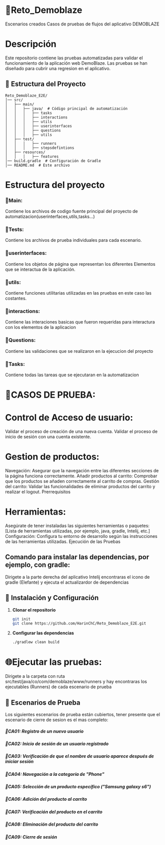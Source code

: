 # 📌Reto_Demoblaze
Escenarios creados Casos de pruebas de flujos del aplicativo DEMOBLAZE

# Descripción
Este repositorio contiene las pruebas automatizadas para validar el funcionamiento de la aplicación web DemoBlaze. Las pruebas se han diseñado para cubrir una regresion en el aplicativo.

## 📂 Estructura del Proyecto

```plaintext
Reto_Demoblaze_E2E/
│── src/
│   ├── main/
│   │   ├── java/  # Código principal de automatización
│   │   │   ├── tasks
│   │   │   ├── interactions
│   │   │   ├── utils
│   │   │   ├── userinterfaces
│   │   │   ├── questions
│   │   │   ├── utils
│   ├── test/
│   │   │   ├── runners
│   │   │   ├── stepsdefintions
│   ├── resources/
│   │   │   ├── features  
│── build.gradle  # Configuración de Gradle
│── README.md  # Este archivo
```
# Estructura del proyecto

### 📂Main:
Contiene los archivos de codigo fuente principal del proyecto de automatizacion(userinterfaces,utils,tasks...)
### 📂Tests:
Contiene los archivos de prueba individuales para cada escenario.

### 📂userinterfaces:
Contiene los objetos de página que representan los diferentes Elementos que se interactua de la aplicación.
### 📂utils:
Contiene funciones utilitarias utilizadas en las pruebas en este caso las costantes.
### 📂interactions:
Contiene las interaciones basicas que fueron requeridas para interactura con los elementos de la aplicacion
### 📂Questions:
Contiene las validaciones que se realizaron en la ejecucion del proyecto
### 📂Tasks:
Contiene todas las tareas que se ejecutaran en la automatizacion

# 🚀CASOS DE PRUEBA:
# Control de Acceso de usuario:
Validar el proceso de creación de una nueva cuenta.
Validar el proceso de inicio de sesión con una cuenta existente.

# Gestion de productos:
Navegación: 
Asegurar que la navegación entre las diferentes secciones de la página funciona correctamente.
Añadir productos al carrito: Comprobar que los productos se añaden correctamente al carrito de compras.
Gestión del carrito: Validar las funcionalidades de eliminar productos del carrito y realizar el logout.
Prerrequisitos


# Herramientas:
Asegúrate de tener instaladas las siguientes herramientas o paquetes:
[Lista de herramientas utilizadas, por ejemplo, java, gradle, Intelij, etc.]
Configuración: Configura tu entorno de desarrollo según las instrucciones de las herramientas utilizadas.
Ejecución de las Pruebas


## Comando para instalar las dependencias, por ejemplo, con gradle:
Dirigete a la parte derecha del aplicativo Intelij encontraras el icono de gradle (Elefante) y ejecuta el actualizardor de dependencias

## 🚀 Instalación y Configuración

1. **Clonar el repositorio**
   ```sh
   git init
   git clone https://github.com/HarinChC/Reto_Demoblaze_E2E.git
   ```

2. **Configurar las dependencias**
   ```sh
   ./gradlew clean build
   ```
# 🌐Ejecutar las pruebas:
Dirigete a la carpeta  con ruta src/test/java/co/com/demoblaze/www/runners y hay encontraras los ejecutables (Runners) de cada escenario de prueba



## 🧪 Escenarios de Prueba
Los siguientes escenarios de prueba están cubiertos, tener presente que el escenario de cierre de sesion es el mas completo:

##### 🔹CA01: Registro de un nuevo usuario
##### 🔹CA02: Inicio de sesión de un usuario registrado
##### 🔹CA03: Verificación de que el nombre de usuario aparece después de iniciar sesión
##### 🔹CA04: Navegación a la categoría de "Phone"
##### 🔹CA05: Selección de un producto específico ("Samsung galaxy s6")
##### 🔹CA06: Adición del producto al carrito
##### 🔹CA07: Verificación del producto en el carrito
##### 🔹CA08: Eliminación del producto del carrito
##### 🔹CA09: Cierre de sesión

